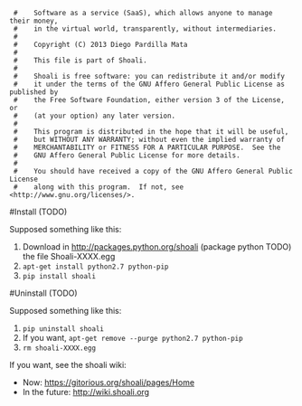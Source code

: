      #    Software as a service (SaaS), which allows anyone to manage their money,
     #    in the virtual world, transparently, without intermediaries.
     #
     #    Copyright (C) 2013 Diego Pardilla Mata
     #
     #    This file is part of Shoali.
     #
     #    Shoali is free software: you can redistribute it and/or modify
     #    it under the terms of the GNU Affero General Public License as published by
     #    the Free Software Foundation, either version 3 of the License, or
     #    (at your option) any later version.
     #
     #    This program is distributed in the hope that it will be useful,
     #    but WITHOUT ANY WARRANTY; without even the implied warranty of
     #    MERCHANTABILITY or FITNESS FOR A PARTICULAR PURPOSE.  See the
     #    GNU Affero General Public License for more details.
     #
     #    You should have received a copy of the GNU Affero General Public License
     #    along with this program.  If not, see <http://www.gnu.org/licenses/>.


#Install (TODO)

Supposed something like this:

1. Download in http://packages.python.org/shoali (package python TODO) the file Shoali-XXXX.egg
2. `apt-get install python2.7 python-pip`
3. `pip install shoali`

#Uninstall (TODO)

Supposed something like this:

1. `pip uninstall shoali`
2. If you want, `apt-get remove --purge python2.7 python-pip`
3. `rm shoali-XXXX.egg`

If you want, see the shoali wiki:

 * Now: <https://gitorious.org/shoali/pages/Home>
 * In the future: <http://wiki.shoali.org>
